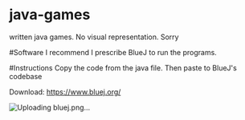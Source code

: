 # java-games
written java games. No visual representation. Sorry

#Software I recommend
I prescribe BlueJ to run the programs. 

#Instructions
Copy the code from the java file. Then paste to BlueJ's codebase

Download: https://www.bluej.org/


![Uploading bluej.png…]()
